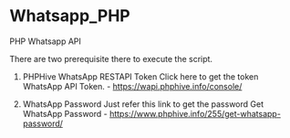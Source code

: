 # Whatsapp_PHP
PHP Whatsapp API 

There are two prerequisite there to execute the script. 

1. PHPHive WhatsApp RESTAPI Token
Click here to get the token WhatsApp API Token. - https://wapi.phphive.info/console/

2. WhatsApp Password
Just refer this link to get the password Get WhatsApp Password - https://www.phphive.info/255/get-whatsapp-password/
